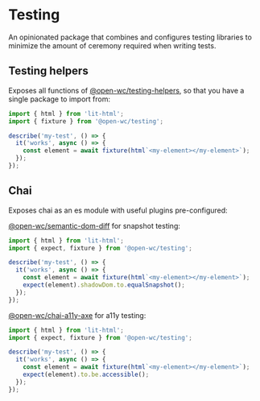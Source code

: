 # Testing

[//]: # (AUTO INSERT HEADER PREPUBLISH)

An opinionated package that combines and configures testing libraries to minimize the amount of ceremony required when writing tests.

## Testing helpers
Exposes all functions of [@open-wc/testing-helpers](https://open-wc.org/testing/testing-helpers.html), so that you have a single package to import from:

```javascript
import { html } from 'lit-html';
import { fixture } from '@open-wc/testing';

describe('my-test', () => {
  it('works', async () => {
    const element = await fixture(html`<my-element></my-element>`);
  });
});
```

## Chai
Exposes chai as an es module with useful plugins pre-configured:

[@open-wc/semantic-dom-diff](https://www.npmjs.com/package/@open-wc/semantic-dom-diff) for snapshot testing:

```javascript
import { html } from 'lit-html';
import { expect, fixture } from '@open-wc/testing';

describe('my-test', () => {
  it('works', async () => {
    const element = await fixture(html`<my-element></my-element>`);
    expect(element).shadowDom.to.equalSnapshot();
  });
});
```

[@open-wc/chai-a11y-axe](https://www.npmjs.com/package/@open-wc/semantic-dom-diff) for a11y testing:

```javascript
import { html } from 'lit-html';
import { expect, fixture } from '@open-wc/testing';

describe('my-test', () => {
  it('works', async () => {
    const element = await fixture(html`<my-element></my-element>`);
    expect(element).to.be.accessible();
  });
});
```

<script>
  export default {
    mounted() {
      const editLink = document.querySelector('.edit-link a');
      if (editLink) {
        const url = editLink.href;
        editLink.href = url.substr(0, url.indexOf('/master/')) + '/master/packages/testing/README.md';
      }
    }
  }
</script>
